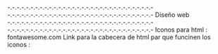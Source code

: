 -.-.-.-.-.-.-.-.-.-.-.-.-.-.-.-.-.-.-.-.-.-.-.-.-.-.-.-.-.-.-.--.-.-.-.-.-.-.-.-.-.-.-.-.-.-.-.-.-.-.-.-.-.-.-.-.-.-.-.-.-.-.- 
Diseño web
-.-.-.-.-.-.-.-.-.-.-.-.-.-.-.-.-.-.-.-.-.-.-.-.-.-.-.-.-.-.-.--.-.-.-.-.-.-.-.-.-.-.-.-.-.-.-.-.-.-.-.-.-.-.-.-.-.-.-.-.-.-.- 
Iconos para html : fontawesome.com
Link para la cabecera de html par que funcinen los iconos : <link rel="stylesheet" href="https://cdnjs.cloudflare.com/ajax/libs/font-awesome/6.6.0/css/all.min.css" integrity="sha512-Kc323vGBEqzTmouAECnVceyQqyqdsSiqLQISBL29aUW4U/M7pSPA/gEUZQqv1cwx4OnYxTxve5UMg5GT6L4JJg==" crossorigin="anonymous" referrerpolicy="no-referrer" />
